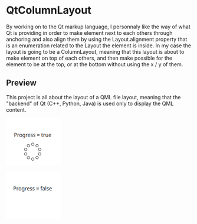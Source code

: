 # QtColumnLayout

By working on to the Qt markup language, I personnaly like the way of what Qt is providing in order to make element next to each others through anchoring and also align them
by using the Layout.alignment property that is an enumeration related to the Layout the element is inside. In my case the layout is going to be a ColumnLayout, meaning that
this layout is about to make element on top of each others, and then make possible for the element to be at the top, or at the bottom without using the x / y of them.

## Preview

This project is all about the layout of a QML file layout, meaning that the "backend" of Qt (C++, Python, Java) is used only to display the QML content.

![ColumnLayout](./on.png)

![ColumnLayout](./off.png)
